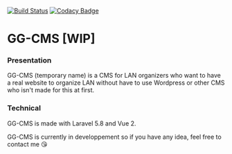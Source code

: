 [![Build Status](https://travis-ci.org/Tenebreizh/GG-CMS.svg?branch=master)](https://travis-ci.org/Tenebreizh/GG-CMS)
[![Codacy Badge](https://api.codacy.com/project/badge/Grade/5c5f2920f25a497f8a9703be323fcbe9)](https://www.codacy.com/app/thibaud29/GG-CMS?utm_source=github.com&amp;utm_medium=referral&amp;utm_content=Tenebreizh/GG-CMS&amp;utm_campaign=Badge_Grade)

# GG-CMS [WIP]

### Presentation
GG-CMS (temporary name) is a CMS for LAN organizers who want to have a real website to organize LAN without have to use Wordpress or other CMS who isn't made for this at first.

### Technical
GG-CMS is made with Laravel 5.8 and Vue 2.


GG-CMS is currently in developpement so if you have any idea, feel free to contact me 😘
